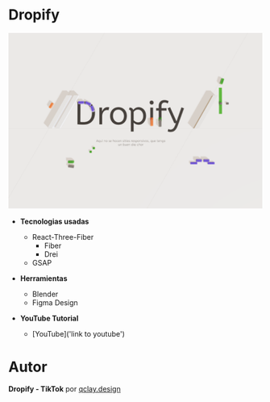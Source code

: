 # Dropify

![dropify cover](./public/banner.PNG)

- **Tecnologias usadas**

  - React-Three-Fiber
    - Fiber
    - Drei
  - GSAP

- **Herramientas**

  - Blender
  - Figma Design

- **YouTube Tutorial**
  - [YouTube]('link to youtube')

# Autor

**Dropify - TikTok** por [qclay.design](https://www.tiktok.com/@qclay.design/video/7282408836869131538)

